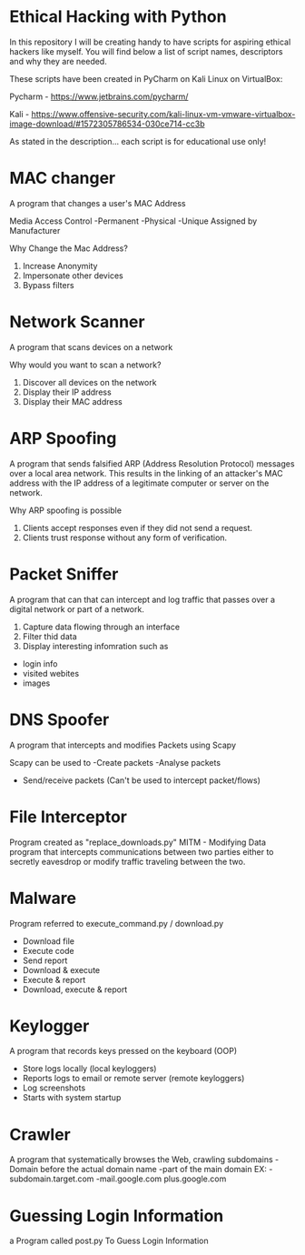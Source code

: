 # Ethical Hacking with Python
In this repository I will be creating handy to have scripts for aspiring ethical hackers like myself.
You will find below a list of script names, descriptors and why they are needed.

These scripts have been created in PyCharm on Kali Linux on VirtualBox:

Pycharm - https://www.jetbrains.com/pycharm/

Kali - https://www.offensive-security.com/kali-linux-vm-vmware-virtualbox-image-download/#1572305786534-030ce714-cc3b

As stated in the description... each script is for educational use only!

# MAC changer
A program that changes a user's MAC Address

Media Access Control
-Permanent
-Physical
-Unique
Assigned by Manufacturer

Why Change the Mac Address?
1. Increase Anonymity
2. Impersonate other devices
3. Bypass filters

# Network Scanner
A program that scans devices on a network

Why would you want to scan a network?
1. Discover all devices on the network
2. Display their IP address
3. Display their MAC address

# ARP Spoofing
A program that sends falsified ARP (Address Resolution Protocol) messages over a local area network. This results in the linking of an attacker's MAC address with the IP address of a legitimate computer or server on the network.

Why ARP spoofing is possible
1. Clients accept responses even if they did not send a request.
2. Clients trust response without any form of verification.

# Packet Sniffer
A program that can that can intercept and log traffic that passes over a digital network or part of a network.

1. Capture data flowing through an interface
2. Filter thid data
3. Display interesting infomration such as
- login info
- visited webites
- images

# DNS Spoofer
A program that intercepts and modifies Packets using Scapy

Scapy can be used to
-Create packets
-Analyse packets
- Send/receive packets
(Can't be used to intercept packet/flows)

# File Interceptor
Program created as "replace_downloads.py"
MITM - Modifying Data program that intercepts communications between two parties either to secretly eavesdrop or modify traffic traveling between the two.

# Malware
Program referred to execute_command.py / download.py
- Download file
- Execute code
- Send report
- Download & execute
- Execute & report
- Download, execute & report

# Keylogger
A program that records keys pressed on the keyboard (OOP) 
- Store logs locally (local keyloggers)
- Reports logs to email or remote server (remote keyloggers)
- Log screenshots
- Starts with system startup

# Crawler
A program that systematically browses the Web, crawling subdomains
-Domain before the actual domain name
-part of the main domain
EX:
-subdomain.target.com
-mail.google.com
plus.google.com

# Guessing Login Information
a Program called post.py To Guess Login Information
